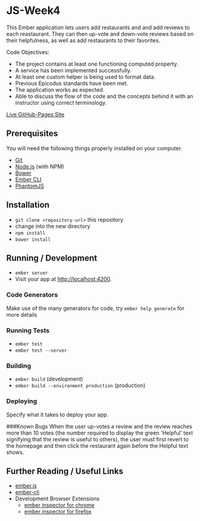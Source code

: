 # JS-Week4

This Ember application lets users add restaurants and and add reviews to each reastaurant. They can then up-vote and down-vote reviews based on their helpfulness, as well as add restaurants to their favorites.

Code Objectives: 
* The project contains at least one functioning computed property.
* A service has been implemented successfully.
* At least one custom helper is being used to format data.
* Previous Epicodus standards have been met.
* The application works as expected.
* Able to discuss the flow of the code and the concepts behind it with an instructor using correct terminology.

[Live GitHub-Pages Site](http://keirstaple.github.io/javascript-week4/dist/index.html)


## Prerequisites

You will need the following things properly installed on your computer.

* [Git](http://git-scm.com/)
* [Node.js](http://nodejs.org/) (with NPM)
* [Bower](http://bower.io/)
* [Ember CLI](http://www.ember-cli.com/)
* [PhantomJS](http://phantomjs.org/)

## Installation

* `git clone <repository-url>` this repository
* change into the new directory
* `npm install`
* `bower install`

## Running / Development

* `ember server`
* Visit your app at [http://localhost:4200](http://localhost:4200).

### Code Generators

Make use of the many generators for code, try `ember help generate` for more details

### Running Tests

* `ember test`
* `ember test --server`

### Building

* `ember build` (development)
* `ember build --environment production` (production)

### Deploying

Specify what it takes to deploy your app.

###Known Bugs
When the user up-votes a review and the review reaches more than 10 votes (the number required to display the green 'Helpful' text signifying that the review is useful to others), the user must first revert to the homepage and then click the restaurant again before the Helpful text shows.

## Further Reading / Useful Links

* [ember.js](http://emberjs.com/)
* [ember-cli](http://www.ember-cli.com/)
* Development Browser Extensions
  * [ember inspector for chrome](https://chrome.google.com/webstore/detail/ember-inspector/bmdblncegkenkacieihfhpjfppoconhi)
  * [ember inspector for firefox](https://addons.mozilla.org/en-US/firefox/addon/ember-inspector/)

